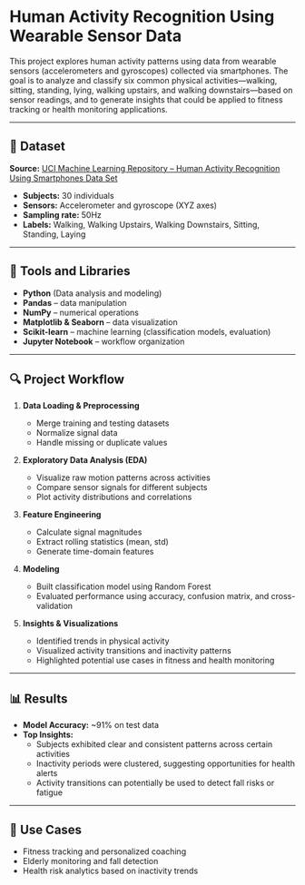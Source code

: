 # Human Activity Recognition Using Wearable Sensor Data

This project explores human activity patterns using data from wearable sensors (accelerometers and gyroscopes) collected via smartphones. The goal is to analyze and classify six common physical activities—walking, sitting, standing, lying, walking upstairs, and walking downstairs—based on sensor readings, and to generate insights that could be applied to fitness tracking or health monitoring applications.

---

## 📁 Dataset

**Source:** [UCI Machine Learning Repository – Human Activity Recognition Using Smartphones Data Set](https://archive.ics.uci.edu/ml/datasets/human+activity+recognition+using+smartphones)

- **Subjects:** 30 individuals
- **Sensors:** Accelerometer and gyroscope (XYZ axes)
- **Sampling rate:** 50Hz
- **Labels:** Walking, Walking Upstairs, Walking Downstairs, Sitting, Standing, Laying

---

## 🧰 Tools and Libraries

- **Python** (Data analysis and modeling)
- **Pandas** – data manipulation
- **NumPy** – numerical operations
- **Matplotlib & Seaborn** – data visualization
- **Scikit-learn** – machine learning (classification models, evaluation)
- **Jupyter Notebook** – workflow organization

---

## 🔍 Project Workflow

1. **Data Loading & Preprocessing**
   - Merge training and testing datasets
   - Normalize signal data
   - Handle missing or duplicate values

2. **Exploratory Data Analysis (EDA)**
   - Visualize raw motion patterns across activities
   - Compare sensor signals for different subjects
   - Plot activity distributions and correlations

3. **Feature Engineering**
   - Calculate signal magnitudes
   - Extract rolling statistics (mean, std)
   - Generate time-domain features

4. **Modeling**
   - Built classification model using Random Forest
   - Evaluated performance using accuracy, confusion matrix, and cross-validation

5. **Insights & Visualizations**
   - Identified trends in physical activity
   - Visualized activity transitions and inactivity patterns
   - Highlighted potential use cases in fitness and health monitoring

---

## 📊 Results

- **Model Accuracy:** ~91% on test data
- **Top Insights:**
  - Subjects exhibited clear and consistent patterns across certain activities
  - Inactivity periods were clustered, suggesting opportunities for health alerts
  - Activity transitions can potentially be used to detect fall risks or fatigue

---

## 📌 Use Cases

- Fitness tracking and personalized coaching
- Elderly monitoring and fall detection
- Health risk analytics based on inactivity trends
